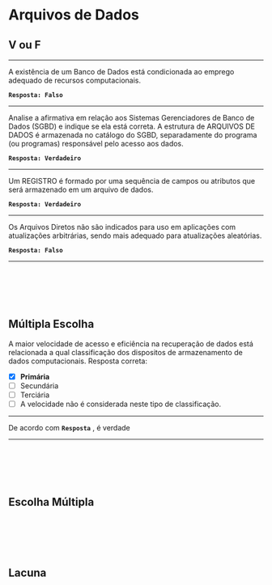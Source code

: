 # Arquivos de Dados

## V ou F
---
A existência de um Banco de Dados está condicionada ao emprego adequado de recursos computacionais.

**```Resposta: Falso```**

---
Analise a afirmativa em relação aos Sistemas Gerenciadores de Banco de Dados (SGBD) e indique se ela está correta. A estrutura de ARQUIVOS DE DADOS é armazenada no catálogo do SGBD, separadamente do programa (ou programas) responsável pelo acesso aos dados.

**```Resposta: Verdadeiro```**

---

Um REGISTRO é formado por uma sequência de campos ou atributos que será armazenado em um arquivo de dados.
 
**```Resposta: Verdadeiro```**

---

Os Arquivos Diretos não são indicados para uso em aplicações com atualizações arbitrárias, sendo mais adequado para atualizações aleatórias.
 
**```Resposta: Falso```**

---

<br/>
<br/>
<br/>
<br/>

## Múltipla Escolha

A maior velocidade de acesso e eficiência na recuperação de dados está relacionada a qual classificação dos dispositos de armazenamento de dados computacionais.
Resposta correta:
 
- [x] **Primária**
- [ ] Secundária     
- [ ] Terciária     
- [ ] A velocidade não é considerada neste tipo de classificação.

---

De acordo com **```Resposta```**  , é verdade

---

<br/>
<br/>
<br/>
<br/>

## Escolha Múltipla

<br/>
<br/>
<br/>
<br/>

## Lacuna
